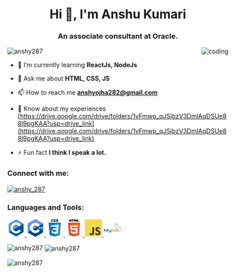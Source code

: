 <h1 align="center">Hi 👋, I'm Anshu Kumari</h1>
<h3 align="center">An associate consultant at Oracle.</h3>
<img align="right" alt="coding" src="[[https://www.google.com/url?sa=i&url=https%3A%2F%2Fwww.istockphoto.com%2Fillustrations%2Fgirl-coding&psig=AOvVaw1B7NdZ2zNAjK1sKeCA_sgf&ust=1685877682290000&source=images&cd=vfe&ved=0CBEQjRxqFwoTCPiT_fT9pv8CFQAAAAAdAAAAABAE](https://www.istockphoto.com/vector/young-happy-girl-in-home-clothes-is-sitting-in-a-chair-with-a-laptop-in-headphones-gm1215092800-353785376)](https://img.freepik.com/premium-vector/continuous-one-line-drawing-happy-girl-kid-programmer-showing-programming-code-laptop-her-hand-programming-code-concept-single-line-draw-design-vector-graphic-illustration_612079-1555.jpg?w=2000)"></img>

<p align="left"> <img src="https://komarev.com/ghpvc/?username=anshy287&label=Profile%20views&color=0e75b6&style=flat" alt="anshy287" /> </p>

- 🌱 I’m currently learning **ReactJs, NodeJs**

- 💬 Ask me about **HTML, CSS, JS**

- 📫 How to reach me **anshyojha282@gmail.com**

- 📄 Know about my experiences [https://drive.google.com/drive/folders/1vFmwp_qJSjbzV3DmlAqDSUe88l9pgKAA?usp=drive_link](https://drive.google.com/drive/folders/1vFmwp_qJSjbzV3DmlAqDSUe88l9pgKAA?usp=drive_link)

- ⚡ Fun fact **I think I speak a lot.**

<h3 align="left">Connect with me:</h3>
<p align="left">
<a href="https://instagram.com/anshy_287" target="blank"><img align="center" src="https://raw.githubusercontent.com/rahuldkjain/github-profile-readme-generator/master/src/images/icons/Social/instagram.svg" alt="anshy_287" height="30" width="40" /></a>
</p>

<h3 align="left">Languages and Tools:</h3>
<p align="left"> <a href="https://www.cprogramming.com/" target="_blank" rel="noreferrer"> <img src="https://raw.githubusercontent.com/devicons/devicon/master/icons/c/c-original.svg" alt="c" width="40" height="40"/> </a> <a href="https://www.w3schools.com/cpp/" target="_blank" rel="noreferrer"> <img src="https://raw.githubusercontent.com/devicons/devicon/master/icons/cplusplus/cplusplus-original.svg" alt="cplusplus" width="40" height="40"/> </a> <a href="https://www.w3schools.com/css/" target="_blank" rel="noreferrer"> <img src="https://raw.githubusercontent.com/devicons/devicon/master/icons/css3/css3-original-wordmark.svg" alt="css3" width="40" height="40"/> </a> <a href="https://www.w3.org/html/" target="_blank" rel="noreferrer"> <img src="https://raw.githubusercontent.com/devicons/devicon/master/icons/html5/html5-original-wordmark.svg" alt="html5" width="40" height="40"/> </a> <a href="https://developer.mozilla.org/en-US/docs/Web/JavaScript" target="_blank" rel="noreferrer"> <img src="https://raw.githubusercontent.com/devicons/devicon/master/icons/javascript/javascript-original.svg" alt="javascript" width="40" height="40"/> </a> <a href="https://www.mysql.com/" target="_blank" rel="noreferrer"> <img src="https://raw.githubusercontent.com/devicons/devicon/master/icons/mysql/mysql-original-wordmark.svg" alt="mysql" width="40" height="40"/> </a> </p>

<p><img align="left" src="https://github-readme-stats.vercel.app/api/top-langs?username=anshy287&show_icons=true&locale=en&layout=compact" alt="anshy287" /></p>

<p>&nbsp;<img align="center" src="https://github-readme-stats.vercel.app/api?username=anshy287&show_icons=true&locale=en" alt="anshy287" /></p>

<p><img align="center" src="https://github-readme-streak-stats.herokuapp.com/?user=anshy287&" alt="anshy287" /></p>
